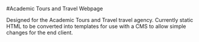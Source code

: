 #Academic Tours and Travel Webpage

Designed for the Academic Tours and Travel travel agency. Currently static
HTML to be converted into templates for use with a CMS to allow simple
changes for the end client.
